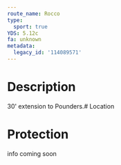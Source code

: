 ```yaml
---
route_name: Rocco
type:
  sport: true
YDS: 5.12c
fa: unknown
metadata:
  legacy_id: '114089571'
---
```

# Description
30' extension to Pounders.# Location
# Protection
info coming soon